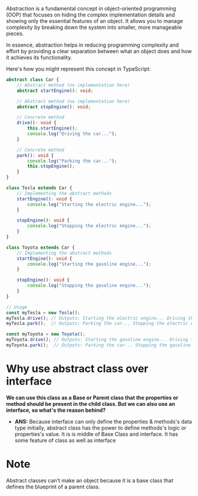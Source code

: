 Abstraction is a fundamental concept in object-oriented programming (OOP) that focuses on hiding the complex implementation details and showing only the essential features of an object. It allows you to manage complexity by breaking down the system into smaller, more manageable pieces.

In essence, abstraction helps in reducing programming complexity and effort by providing a clear separation between what an object does and how it achieves its functionality.


Here's how you might represent this concept in TypeScript:

```typescript
abstract class Car {
    // Abstract method (no implementation here)
    abstract startEngine(): void;

    // Abstract method (no implementation here)
    abstract stopEngine(): void;

    // Concrete method
    drive(): void {
        this.startEngine();
        console.log("Driving the car...");
    }

    // Concrete method
    park(): void {
        console.log("Parking the car...");
        this.stopEngine();
    }
}

class Tesla extends Car {
    // Implementing the abstract methods
    startEngine(): void {
        console.log("Starting the electric engine...");
    }

    stopEngine(): void {
        console.log("Stopping the electric engine...");
    }
}

class Toyota extends Car {
    // Implementing the abstract methods
    startEngine(): void {
        console.log("Starting the gasoline engine...");
    }

    stopEngine(): void {
        console.log("Stopping the gasoline engine...");
    }
}

// Usage
const myTesla = new Tesla();
myTesla.drive(); // Outputs: Starting the electric engine... Driving the car...
myTesla.park();  // Outputs: Parking the car... Stopping the electric engine...

const myToyota = new Toyota();
myToyota.drive(); // Outputs: Starting the gasoline engine... Driving the car...
myToyota.park();  // Outputs: Parking the car... Stopping the gasoline engine...
```
# Why use abstract class over interface
**We can use this class as a Base or Parent class that the properties or method should be present in the child class. But we can also use an interface, so what's the reason behind?**

- **ANS:** Because interface can only define the properties & methods's data type initially, abstract class has the power to define methods's logic or properties's value. It is is middle of Base Class and interface. It has some feature of class as well as interface

# Note 
Abstract classes can't make an object because it is a base class that defines the blueprint of a parent class.